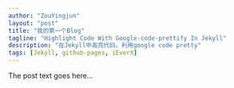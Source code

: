 ```yaml
---
author: "ZouYingjun"
layout: "post"
title: "我的第一个Blog"
tagline: "Highlight Code With Google-code-prettify In Jekyll"
description: "在Jekyll中高亮代码，利用google code pretty"
tags: [Jekyll, github-pages, iEverX]
---
```

The post text goes here...